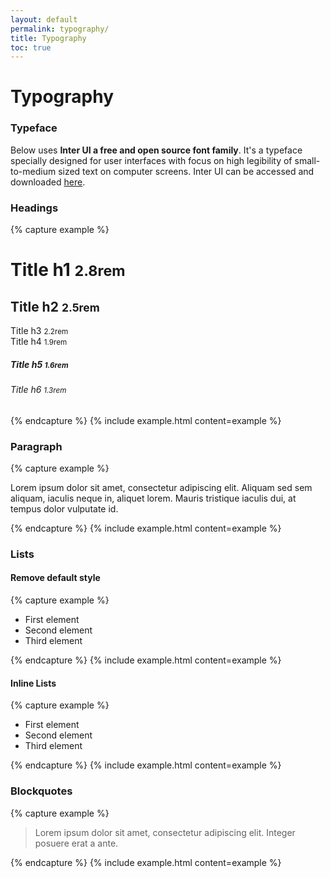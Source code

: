 ```yaml
---
layout: default
permalink: typography/
title: Typography
toc: true
---
```


# Typography

### Typeface

Below uses **Inter UI a free and open source font family**. It's a typeface specially designed for user interfaces with focus on high legibility of small-to-medium sized text on computer screens. Inter UI can be accessed and downloaded [here](https://github.com/rsms/inter).

### Headings
{% capture example %}
<h1>Title h1 <small>2.8rem</small></h1>
<h2>Title h2 <small>2.5rem</small></h2>
<div class="h3">Title h3 <small>2.2rem</small></div>
<div class="h4">Title h4 <small>1.9rem</small></div>
<h5>Title h5 <small>1.6rem</small></h5>
<h6>Title h6 <small>1.3rem</small></h6>
{% endcapture %}
{% include example.html content=example %}

### Paragraph
{% capture example %}
<p>Lorem ipsum dolor sit amet, consectetur adipiscing elit. Aliquam sed sem aliquam, iaculis neque in, aliquet lorem. Mauris tristique iaculis dui, at tempus dolor vulputate id.</p>
{% endcapture %}
{% include example.html content=example %}

### Lists
#### Remove default style
{% capture example %}
<ul class="list clean">
    <li>First element</li>
    <li>Second element</li>
    <li>Third element</li>
</ul>
{% endcapture %}
{% include example.html content=example %}

#### Inline Lists
{% capture example %}
<ul class="list inline">
    <li>First element</li>
    <li>Second element</li>
    <li>Third element</li>
</ul>
{% endcapture %}
{% include example.html content=example %}

### Blockquotes
{% capture example %}
<blockquote>
    Lorem ipsum dolor sit amet, consectetur adipiscing elit. Integer posuere erat a ante.
</blockquote>
{% endcapture %}
{% include example.html content=example %}

